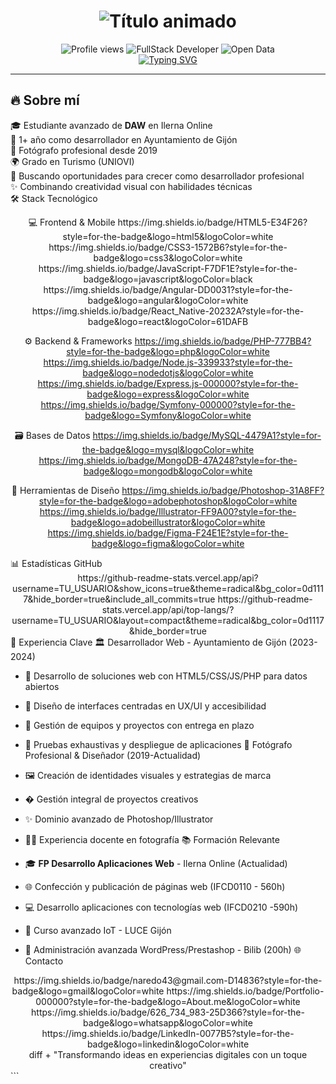 <h1 align="center"> 
  <img src="https://readme-typing-svg.herokuapp.com?font=Fira+Code&weight=600&size=26&pause=1000&color=22D3EE&width=435&lines=%C2%A1Hola%2C+soy+Pelayo!;Desarrollador+Web+%F0%9F%9A%80;Fot%C3%B3grafo+Creativo+%F0%9F%93%B8" alt="Título animado" /> 
</h1>

<div align="center">
  <img src="https://komarev.com/ghpvc/?username=PELAYO_NAREDO&style=flat-square&color=blue" alt="Profile views"/>
  <img src="https://img.shields.io/badge/FullStack-Developer-important" alt="FullStack Developer">
  <img src="https://img.shields.io/badge/Open%20Data-Enthusiast-brightgreen" alt="Open Data">
</div>

<div align="center">
  <a href="https://git.io/typing-svg"><img src="https://readme-typing-svg.herokuapp.com?font=Fira+Code&pause=1000&color=22F7E6&center=true&vCenter=true&width=800&lines=Transformando+c%C3%B3digo+en+experiencias;Combinando+tecnolog%C3%ADa+y+dise%C3%B1o;Desarrollador+%2B+Fot%C3%B3grafo+%3D+%F0%9F%A7%91%E2%80%8D%F0%9F%92%BB%F0%9F%93%B8" alt="Typing SVG" /></a>
</div>

---

## 🔥 Sobre mí

🎓 Estudiante avanzado de **DAW** en Ilerna Online  
💼 1+ año como desarrollador en Ayuntamiento de Gijón  
📸 Fotógrafo profesional desde 2019  
🌍 Grado en Turismo (UNIOVI)  
🚀 Buscando oportunidades para crecer como desarrollador profesional  
✨ Combinando creatividad visual con habilidades técnicas  
🛠️ Stack Tecnológico
<div align="center">
💻 Frontend & Mobile
https://img.shields.io/badge/HTML5-E34F26?style=for-the-badge&logo=html5&logoColor=white
https://img.shields.io/badge/CSS3-1572B6?style=for-the-badge&logo=css3&logoColor=white
https://img.shields.io/badge/JavaScript-F7DF1E?style=for-the-badge&logo=javascript&logoColor=black
https://img.shields.io/badge/Angular-DD0031?style=for-the-badge&logo=angular&logoColor=white
https://img.shields.io/badge/React_Native-20232A?style=for-the-badge&logo=react&logoColor=61DAFB

⚙️ Backend & Frameworks
https://img.shields.io/badge/PHP-777BB4?style=for-the-badge&logo=php&logoColor=white
https://img.shields.io/badge/Node.js-339933?style=for-the-badge&logo=nodedotjs&logoColor=white
https://img.shields.io/badge/Express.js-000000?style=for-the-badge&logo=express&logoColor=white
https://img.shields.io/badge/Symfony-000000?style=for-the-badge&logo=Symfony&logoColor=white

🗃️ Bases de Datos
https://img.shields.io/badge/MySQL-4479A1?style=for-the-badge&logo=mysql&logoColor=white
https://img.shields.io/badge/MongoDB-47A248?style=for-the-badge&logo=mongodb&logoColor=white

🎨 Herramientas de Diseño
https://img.shields.io/badge/Photoshop-31A8FF?style=for-the-badge&logo=adobephotoshop&logoColor=white
https://img.shields.io/badge/Illustrator-FF9A00?style=for-the-badge&logo=adobeillustrator&logoColor=white
https://img.shields.io/badge/Figma-F24E1E?style=for-the-badge&logo=figma&logoColor=white

</div>
📊 Estadísticas GitHub
<div align="center">
https://github-readme-stats.vercel.app/api?username=TU_USUARIO&show_icons=true&theme=radical&bg_color=0d1117&hide_border=true&include_all_commits=true
https://github-readme-stats.vercel.app/api/top-langs/?username=TU_USUARIO&layout=compact&theme=radical&bg_color=0d1117&hide_border=true

</div>
💼 Experiencia Clave
🏛️ Desarrollador Web - Ayuntamiento de Gijón (2023-2024)

- 🚀 Desarrollo de soluciones web con HTML5/CSS/JS/PHP para datos abiertos
- 🎨 Diseño de interfaces centradas en UX/UI y accesibilidad
- 👥 Gestión de equipos y proyectos con entrega en plazo
- 🧪 Pruebas exhaustivas y despliegue de aplicaciones
📸 Fotógrafo Profesional & Diseñador (2019-Actualidad)

- 🖼️ Creación de identidades visuales y estrategias de marca
- � Gestión integral de proyectos creativos
- ✨ Dominio avanzado de Photoshop/Illustrator
- 👨‍🏫 Experiencia docente en fotografía
📚 Formación Relevante

- 🎓 **FP Desarrollo Aplicaciones Web** - Ilerna Online (Actualidad)
- 🌐 Confección y publicación de páginas web (IFCD0110 - 560h)
- 💻 Desarrollo aplicaciones con tecnologías web (IFCD0210 -590h)
- 📱 Curso avanzado IoT - LUCE Gijón
- 🛒 Administración avanzada WordPress/Prestashop - Bilib (200h)
🌐 Contacto
<div align="center">
https://img.shields.io/badge/naredo43@gmail.com-D14836?style=for-the-badge&logo=gmail&logoColor=white
https://img.shields.io/badge/Portfolio-000000?style=for-the-badge&logo=About.me&logoColor=white
https://img.shields.io/badge/626_734_983-25D366?style=for-the-badge&logo=whatsapp&logoColor=white
https://img.shields.io/badge/LinkedIn-0077B5?style=for-the-badge&logo=linkedin&logoColor=white

</div>
<div align="center">
diff
+ "Transformando ideas en experiencias digitales con un toque creativo"
</div> ```
